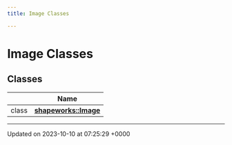 ```yaml
---
title: Image Classes

---
```


# Image Classes



## Classes

|                | Name           |
| -------------- | -------------- |
| class | **[shapeworks::Image](../Classes/classshapeworks_1_1Image.md)**  |






-------------------------------

Updated on 2023-10-10 at 07:25:29 +0000